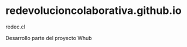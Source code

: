 redevolucioncolaborativa.github.io
==================================

redec.cl

Desarrollo parte del proyecto Whub
